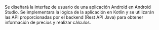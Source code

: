 Se diseñará la interfaz de usuario de una aplicación Android en Android Studio.
Se implementara la lógica de la aplicación en Kotlin y se utilizarán las API proporcionadas por el backend (Rest API Java) para obtener información de precios y realizar cálculos.